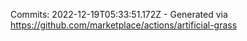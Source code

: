 Commits: 2022-12-19T05:33:51.172Z - Generated via https://github.com/marketplace/actions/artificial-grass
<br>
